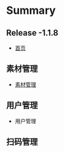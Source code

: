 # Summary

## Release -1.1.8

* [首页](README.md)

## 素材管理

* [素材管理](su-cai-guan-li/su-cai-guan-li.md)

## 用户管理

* 用户管理

## 扫码管理

